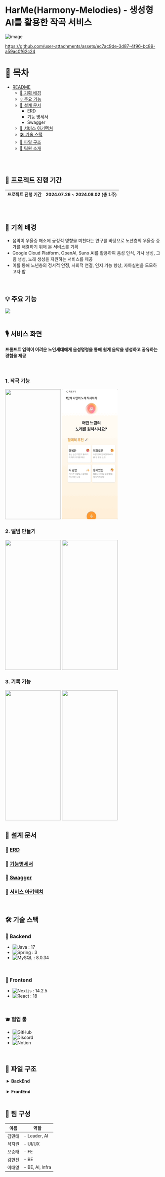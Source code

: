# HarMe(Harmony-Melodies) - 생성형 AI를 활용한 작곡 서비스
![image](https://github.com/user-attachments/assets/1c1de10c-a6b3-403f-8e70-d4e952830d67)

https://github.com/user-attachments/assets/ec7ac9de-3d87-4f96-bc89-a59ac0f62c24

# 📌 목차
- [README](#readme)
  - [🤔 기획 배경](#-기획-배경)
  - [💡 주요 기능](#-주요-기능)
  - [📝 설계 문서](#-설계-문서)
    - ERD
    - 기능 명세서
    - Swagger
  - [🚧 서비스 아키텍쳐](#-서비스-아키텍쳐)
  - [🛠 기술 스택](#-기술-스택)
  - [📂 파일 구조](#-파일-구조)
  - [🐰 팀원 소개](#-팀원-소개)

<br>
<br>

## 📅 프로젝트 진행 기간

| 프로젝트 진행 기간 | 2024.07.26 ~ 2024.08.02 (총 1주) |
| ------------- | ------------------------------- |

<br><br>


## 🤔 기획 배경
- 음악이 우울증 해소에 긍정적 영향을 미친다는 연구를 바탕으로 노년층의 우울증 증가를 해결하기 위해 본 서비스를 기획<br>
- Google Cloud Platform, OpenAI, Suno AI를 활용하여 음성 인식, 가사 생성, 그림 생성, 노래 생성을 지원하는 서비스를 제공<br>
- 이를 통해 노년층의 정서적 안정, 사회적 연결, 인지 기능 향상, 자아실현을 도모하고자 함<br>
<br><br>


## 💡 주요 기능
<img src="https://github.com/user-attachments/assets/e897a9a1-d882-4e23-a57c-d7866e3c393b" width="80%"></img>
<br><br>


## 🎙️ 서비스 화면
#### 프롬프트 입력이 어려운 노인세대에게 음성명령을 통해 쉽게 음악을 생성하고 공유하는 경험을 제공
<br>

### 1. 작곡 기능
<img src=https://github.com/user-attachments/assets/1686b56b-fbfe-4fd1-905e-caa9900c36ce width="180" height="420"></img>
<img src="/MakingImage.gif" width="180" height="420"></img>
<br>


<!--
<img src=https://github.com/user-attachments/assets/0f81ad00-4676-4d46-8e27-cf2ba20bd70e width="170" height="420"></img>
<img src=https://github.com/user-attachments/assets/8c44ac4e-d5cd-4e90-a1a3-bcbe221090ff width="160" height="420"></img>
<img src=https://github.com/user-attachments/assets/8a315e57-25e7-423f-be4c-c67029f0404c width="160" height="420"></img>
<img src=https://github.com/user-attachments/assets/c2c4bf2f-7799-4598-91f3-8809001b8fc0 width-="170" height="420"></img>
<img src=https://github.com/user-attachments/assets/b1605cae-7015-4627-adc0-188d0fbd344c width="170" height="420"></img>  -->

### 2. 앨범 만들기
<img src=https://github.com/user-attachments/assets/18168dba-fa6d-4d2e-87a2-6999a12dce64 width="180" height="420"></img>
<img src="/makeImage.gif" width="180" height="420"></img>
<br>


### 3. 기록 기능
<img src=https://github.com/user-attachments/assets/af1157b8-2670-4406-b410-2c97381ee5fe width="180" height="420"></img>
<img src=https://github.com/user-attachments/assets/40921391-281b-4ee2-bc2b-a89e0f131bf5 width="180" height="420"></img>
<br>


## 🔗 설계 문서
### 🔗 [ERD](https://www.erdcloud.com/d/mWFhqQ7DPSYGKnLnt)
### 🔗 [기능명세서](https://better-jumpsuit-1f8.notion.site/3eb7c54faee1405a9340949eeeacb4bb?pvs=4)
### 🔗 [Swagger](http://43.201.54.73:8081/swagger-ui/index.html)
### 🔗 [서비스 아키텍쳐](https://app.diagrams.net/#G1zq05OocW7DBYAxWA_MQGtn4AzO89iqAM#%7B%22pageId%22%3A%22xEdSVIa-y-PHchBtdJvO%22%7D)
<br>


## 🛠 기술 스택
### 🥕 Backend
- ![Java](https://img.shields.io/badge/Java-ED8B00?style=for-the-badge&logo=openjdk&logoColor=white) : 17
- ![Spring](https://img.shields.io/badge/Spring-6DB33F?style=for-the-badge&logo=spring&logoColor=green) : 3
- ![MySQL](https://img.shields.io/badge/MySQL-00000F?style=for-the-badge&logo=mysql&logoColor=blue) : 8.0.34
<br>


### 🥝 Frontend
- ![Next.js](https://img.shields.io/badge/Next.js-000?logo=nextdotjs&logoColor=fff&style=for-the-badge) : 14.2.5
- ![React](https://img.shields.io/badge/React-20232A?style=for-the-badge&logo=react&logoColor=61DAFB) : 18
<br>


### 🫐 협업 툴
- ![GitHub](https://img.shields.io/badge/GitHub-100000?style=for-the-badge&logo=github&logoColor=black)
- ![Discord](https://img.shields.io/badge/Discord-7289DA?style=for-the-badge&logo=discord&logoColor=navy)
- ![Notion](https://img.shields.io/badge/Notion-000000?style=for-the-badge&logo=notion&logoColor=white)
<br>


## 📂 파일 구조

<details  style="margin-left: 5px;">
<summary><b>BackEnd</b></summary>
<div>

```
📦allclear
┣ 📂allclearsse
┃ ┣ 📂client
┃ ┃ ┗ 📜SensorServiceClient
┃ ┣ 📂config
┃ ┃ ┗ 📜Resilience4JConfiguration
┃ ┣ 📂controller
┃ ┃ ┣ 📜SseController
┃ ┃ ┣ 📜TestController
┃ ┃ ┗ 📜TestUserController
┃ ┣ 📂domain
┃ ┃ ┣ 📜DailyEnv
┃ ┃ ┣ 📜Farm
┃ ┃ ┣ 📜HourlyEnv
┃ ┃ ┗ 📜Yield
┃ ┣ 📂dto
┃ ┃ ┣ 📜FarmRequestDto
┃ ┃ ┣ 📜FarmResponseDto
┃ ┃ ┗ 📜SensorResponseDto
┃ ┣ 📂repository
┃ ┃ ┣ 📜SseDailyEnvRepository
┃ ┃ ┣ 📜SseHourlyEnvRepository
┃ ┃ ┗ 📜TestUserRepository
┃ ┣ 📂service
┃ ┃ ┣ 📜SseService
┃ ┃ ┗ 📜TestUserService
┃ ┗ 📜SseServiceApplication
```

</div>
</details>

<br>
<details  style="margin-left: 5px;">
<summary><b>FrontEnd</b></summary>
<div>

```
📦allclear
┣ 📂public
┃ ┣ 📂Build
┃ ┗ 📂Simul
┣ 📂src
┃ ┣ 📂apis
┃ ┣ 📂assets
┃ ┣ 📂components
┃ ┃ ┣ 📂line
┃ ┃ ┣ 📂period
┃ ┃ ┣ 📜Dashboard.jsx
┃ ┃ ┣ 📜Join.jsx
┃ ┃ ┣ 📜Login.jsx
┃ ┃ ┣ 📜Monitoring.jsx
┃ ┃ ┣ 📜Navbar.jsx
┃ ┃ ┣ 📜OpenVidu.jsx
┃ ┃ ┣ 📜Sidebar.jsx
┃ ┃ ┣ 📜Statistics.jsx
┃ ┃ ┗ 📜VideoStream.jsx
┃ ┣ 📂modules
┃ ┃ ┗ 📜useOpenVidu.jsx
┃ ┣ 📂recoil
┃ ┃ ┣ 📂dashboard
┃ ┃ ┣ 📂login
┃ ┃ ┗ 📂statistics
┃ ┣ 📜App.jsx
┃ ┗ 📜main.jsx
┣ 📜package-lock.json
┣ 📜package.json
┣ 📜vite.config.js
┣ 📜index.html
┣ 📜.env
┗ 📜.eslintrc.cjs
```

</div>
</details>
<br>

## 🐰 팀 구성

| 이름         | 역할   |
| ------------ | ------ |
| 김민태       | - Leader, AI <br>|
| 석지원       | - UI/UX <br> |
| 오승태       | - FE <br> |
| 김현진       | - BE <br> |
| 이대영       | - BE, AI, Infra <br> |
<br>
